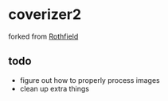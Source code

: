 # coverizer2

forked from [Rothfield](https://huggingface.co/spaces/Rothfeld/stable-diffusion-mat-outpainting-primer)

## todo
- figure out how to properly process images
- clean up extra things
